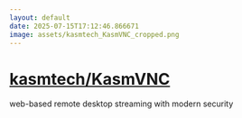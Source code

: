 ```yaml
---
layout: default
date: 2025-07-15T17:12:46.866671
image: assets/kasmtech_KasmVNC_cropped.png
---
```


# [kasmtech/KasmVNC](https://github.com/kasmtech/KasmVNC)

web-based remote desktop streaming with modern security
